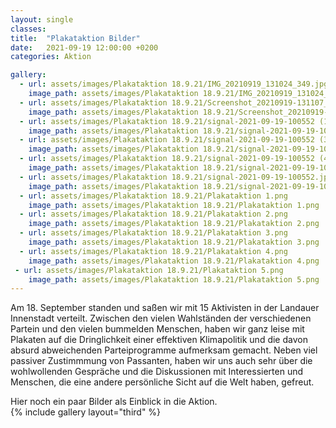 ```yaml
---
layout: single
classes: 
title:  "Plakataktion Bilder"
date:   2021-09-19 12:00:00 +0200
categories: Aktion

gallery:
  - url: assets/images/Plakataktion 18.9.21/IMG_20210919_131024_349.jpg
    image_path: assets/images/Plakataktion 18.9.21/IMG_20210919_131024_349.jpg
  - url: assets/images/Plakataktion 18.9.21/Screenshot_20210919-131107_Gallery (2).jpg
    image_path: assets/images/Plakataktion 18.9.21/Screenshot_20210919-131107_Gallery (2).jpg
  - url: assets/images/Plakataktion 18.9.21/signal-2021-09-19-100552 (1).jpg
    image_path: assets/images/Plakataktion 18.9.21/signal-2021-09-19-100552 (1).jpg
  - url: assets/images/Plakataktion 18.9.21/signal-2021-09-19-100552 (3).jpg
    image_path: assets/images/Plakataktion 18.9.21/signal-2021-09-19-100552 (3).jpg
  - url: assets/images/Plakataktion 18.9.21/signal-2021-09-19-100552 (4).jpg
    image_path: assets/images/Plakataktion 18.9.21/signal-2021-09-19-100552 (4).jpg
  - url: assets/images/Plakataktion 18.9.21/signal-2021-09-19-100552.jpg
    image_path: assets/images/Plakataktion 18.9.21/signal-2021-09-19-100552.jpg
  - url: assets/images/Plakataktion 18.9.21/Plakataktion 1.png
    image_path: assets/images/Plakataktion 18.9.21/Plakataktion 1.png 
  - url: assets/images/Plakataktion 18.9.21/Plakataktion 2.png
    image_path: assets/images/Plakataktion 18.9.21/Plakataktion 2.png
  - url: assets/images/Plakataktion 18.9.21/Plakataktion 3.png
    image_path: assets/images/Plakataktion 18.9.21/Plakataktion 3.png
  - url: assets/images/Plakataktion 18.9.21/Plakataktion 4.png
    image_path: assets/images/Plakataktion 18.9.21/Plakataktion 4.png
 - url: assets/images/Plakataktion 18.9.21/Plakataktion 5.png
    image_path: assets/images/Plakataktion 18.9.21/Plakataktion 5.png
---
```


Am 18. September standen und saßen wir mit 15 Aktivisten in der Landauer Innenstadt verteilt. Zwischen den vielen Wahlständen der verschiedenen Partein und den vielen bummelden Menschen, haben wir ganz leise mit Plakaten auf die Dringlichkeit einer effektiven Klimapolitik und die davon absurd abweichenden Parteiprogramme aufmerksam gemacht. Neben viel passiver Zustimmmung von Passanten, haben wir uns auch sehr über die wohlwollenden Gespräche und die Diskussionen mit Interessierten und Menschen, die eine andere persönliche Sicht auf die Welt haben, gefreut. <br>

<p></p>

Hier noch ein paar Bilder als Einblick in die Aktion. <br>
{% include gallery layout="third" %}
